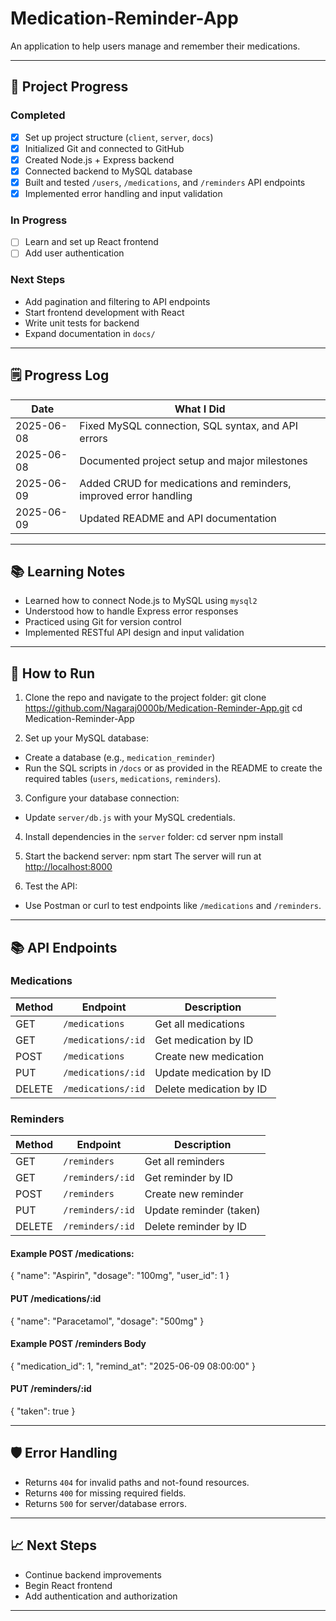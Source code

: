 # Medication-Reminder-App

An application to help users manage and remember their medications.

---

## 🚀 Project Progress

### Completed
- [x] Set up project structure (`client`, `server`, `docs`)
- [x] Initialized Git and connected to GitHub
- [x] Created Node.js + Express backend
- [x] Connected backend to MySQL database
- [x] Built and tested `/users`, `/medications`, and `/reminders` API endpoints
- [x] Implemented error handling and input validation

### In Progress
- [ ] Learn and set up React frontend
- [ ] Add user authentication

### Next Steps
- Add pagination and filtering to API endpoints
- Start frontend development with React
- Write unit tests for backend
- Expand documentation in `docs/`

---

## 🗒️ Progress Log

| Date       | What I Did                                               |
|------------|----------------------------------------------------------|
| 2025-06-08 | Fixed MySQL connection, SQL syntax, and API errors       |
| 2025-06-08 | Documented project setup and major milestones            |
| 2025-06-09 | Added CRUD for medications and reminders, improved error handling |
| 2025-06-09 | Updated README and API documentation                     |

---

## 📚 Learning Notes

- Learned how to connect Node.js to MySQL using `mysql2`
- Understood how to handle Express error responses
- Practiced using Git for version control
- Implemented RESTful API design and input validation

---

## 🏁 How to Run

1. Clone the repo and navigate to the project folder:
git clone https://github.com/Nagaraj0000b/Medication-Reminder-App.git
cd Medication-Reminder-App


2. Set up your MySQL database:
- Create a database (e.g., `medication_reminder`)
- Run the SQL scripts in `/docs` or as provided in the README to create the required tables (`users`, `medications`, `reminders`).

3. Configure your database connection:
- Update `server/db.js` with your MySQL credentials.

4. Install dependencies in the `server` folder:
cd server
npm install

5. Start the backend server:
npm start
The server will run at [http://localhost:8000](http://localhost:8000)

6. Test the API:
- Use Postman or curl to test endpoints like `/medications` and `/reminders`.

---

## 📚 API Endpoints

### Medications

| Method | Endpoint                | Description                   |
|--------|-------------------------|-------------------------------|
| GET    | `/medications`          | Get all medications           |
| GET    | `/medications/:id`      | Get medication by ID          |
| POST   | `/medications`          | Create new medication         |
| PUT    | `/medications/:id`      | Update medication by ID       |
| DELETE | `/medications/:id`      | Delete medication by ID       |

### Reminders

| Method | Endpoint                | Description                   |
|--------|-------------------------|-------------------------------|
| GET    | `/reminders`            | Get all reminders             |
| GET    | `/reminders/:id`        | Get reminder by ID            |
| POST   | `/reminders`            | Create new reminder           |
| PUT    | `/reminders/:id`        | Update reminder (taken)       |
| DELETE | `/reminders/:id`        | Delete reminder by ID         |
#### Example POST /medications:
{
  "name": "Aspirin",
  "dosage": "100mg",
  "user_id": 1
}
#### PUT /medications/:id 
{
  "name": "Paracetamol",
  "dosage": "500mg"
}

#### Example POST /reminders Body

{
"medication_id": 1,
"remind_at": "2025-06-09 08:00:00"
}
#### PUT /reminders/:id 
{
  "taken": true
}


---

## 🛡️ Error Handling

- Returns `404` for invalid paths and not-found resources.
- Returns `400` for missing required fields.
- Returns `500` for server/database errors.

---

## 📈 Next Steps

- Continue backend improvements
- Begin React frontend
- Add authentication and authorization

---

